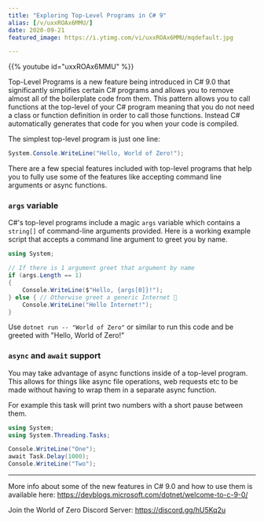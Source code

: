 ```yaml
---
title: "Exploring Top-Level Programs in C# 9"
alias: [/v/uxxROAx6MMU/]
date: 2020-09-21
featured_image: https://i.ytimg.com/vi/uxxROAx6MMU/mqdefault.jpg

---
```


{{% youtube id="uxxROAx6MMU" %}}

Top-Level Programs is a new feature being introduced in C# 9.0 that significantly simplifies certain C# programs and allows you to remove almost all of the boilerplate code from them. This pattern allows you to call functions at the top-level of your C# program meaning that you do not need a class or function definition in order to call those functions. Instead C# automatically generates that code for you when your code is compiled.

The simplest top-level program is just one line:

```csharp
System.Console.WriteLine("Hello, World of Zero!");
```

There are a few special features included with top-level programs that help you to fully use some of the features like accepting command line arguments or async functions.

### `args` variable

C#'s top-level programs include a magic `args` variable which contains a `string[]` of command-line arguments provided. Here is a working example script that accepts a command line argument to greet you by name.

```csharp
using System;

// If there is 1 argument greet that argument by name
if (args.Length == 1)
{
    Console.WriteLine($"Hello, {args[0]}!");
} else { // Otherwise greet a generic Internet 🤖
    Console.WriteLine("Hello Internet!");
}
```

Use `dotnet run -- "World of Zero"` or similar to run this code and be greeted with "Hello, World of Zero!"

### `async` and `await` support

You may take advantage of async functions inside of a top-level program. This allows for things like async file operations, web requests etc to be made without having to wrap them in a separate async function.

For example this task will print two numbers with a short pause between them.

```csharp
using System;
using System.Threading.Tasks;

Console.WriteLine("One");
await Task.Delay(1000);
Console.WriteLine("Two");
```

***

More info about some of the new features in C# 9.0 and how to use them is available here: https://devblogs.microsoft.com/dotnet/welcome-to-c-9-0/

Join the World of Zero Discord Server: https://discord.gg/hU5Kq2u